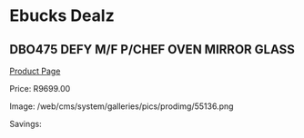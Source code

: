 
# Ebucks Dealz
## DBO475 DEFY M/F P/CHEF OVEN MIRROR GLASS
[Product Page](https://www.ebucks.com/web/shop/productSelected.do?prodId=1232912898&catId=704989856)

Price: R9699.00

Image: /web/cms/system/galleries/pics/prodimg/55136.png

Savings: 


	